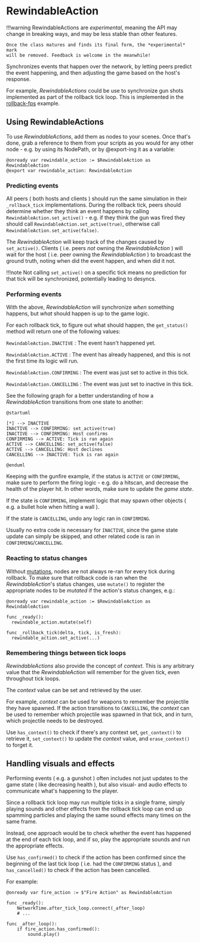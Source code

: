 # RewindableAction

!!!warning
    RewindableActions are *experimental*, meaning the API may change in
    breaking ways, and may be less stable than other features.

    Once the class matures and finds its final form, the *experimental* mark
    will be removed. Feedback is welcome in the meanwhile!

Synchronizes events that happen over the network, by letting peers predict the
event happening, and then adjusting the game based on the host's response.

For example, *RewindableActions* could be use to synchronize gun shots
implemented as part of the rollback tick loop. This is implemented in the
[rollback-fps] example.

## Using RewindableActions

To use *RewindableActions*, add them as nodes to your scenes. Once that's done,
grab a reference to them from your scripts as you would for any other node -
e.g. by using its NodePath, or by @export-ing it as a variable:

```gdscript
@onready var rewindable_action := $RewindableAction as RewindableAction
@export var rewindable_action: RewindableAction
```

### Predicting events

All peers ( both hosts and clients ) should run the same simulation in their
`_rollback_tick` implementations. During the rollback tick, peers should
determine whether they think an event happens by calling
`RewindableAction.set_active()` - e.g. if they think the gun was fired they should
call `RewindableAction.set_active(true)`, otherwise call
`RewindableAction.set_active(false)`.

The *RewindableAction* will keep track of the changes caused by `set_active()`.
Clients ( i.e. peers *not* owning the *RewindableAction* ) will wait for the
host ( i.e. peer owning the *RewindableAction* ) to broadcast the ground truth,
noting when did the event happen, and when did it not.

!!!note
    Not calling `set_active()` on a specific tick means no prediction for that tick
    will be synchronized, potentially leading to desyncs.

### Performing events

With the above, *RewindableAction* will synchronize *when* something happens,
but *what* should happen is up to the game logic.

For each rollback tick, to figure out what should happen, the `get_status()`
method will return one of the following values:

`RewindableAction.INACTIVE`
:   The event hasn't happened yet.

`RewindableAction.ACTIVE`
:   The event has already happened, and this is not the first time its logic
    will run.

`RewindableAction.CONFIRMING`
:   The event was just set to active in this tick.

`RewindableAction.CANCELLING`
:   The event was just set to inactive in this tick.

See the following graph for a better understanding of how a *RewindableAction*
transitions from one state to another:

```puml
@startuml

[*] --> INACTIVE
INACTIVE --> CONFIRMING: set_active(true)
INACTIVE --> CONFIRMING: Host confirms
CONFIRMING --> ACTIVE: Tick is ran again
ACTIVE --> CANCELLING: set_active(false)
ACTIVE --> CANCELLING: Host declines
CANCELLING --> INACTIVE: Tick is ran again

@enduml
```

Keeping with the gunfire example, if the status is `ACTIVE` or `CONFIRMING`,
make sure to perform the firing logic - e.g. do a hitscan, and decrease the
health of the player hit. In other words, make sure to update the *game state*.

If the state is `CONFIRMING`, implement logic that may spawn other objects (
e.g. a bullet hole when hitting a wall ).

If the state is `CANCELLING`, undo any logic ran in `CONFIRMING`.

Usually no extra code is necessary for `INACTIVE`, since the game state update
can simply be skipped, and other related code is ran in
`CONFIRMING`/`CANCELLING`.

### Reacting to status changes

Without [mutations], nodes are not always re-ran for every tick during
rollback. To make sure that rollback code is ran when the *RewindableAction*'s
status changes, use `mutate()` to register the appropriate nodes to be
*mutated* if the action's status changes, e.g.:

```gdscript
@onready var rewindable_action := $RewindableAction as RewindableAction

func _ready():
  rewindable_action.mutate(self)

func _rollback_tick(delta, tick, is_fresh):
  rewindable_action.set_active(...)
```

### Remembering things between tick loops

*RewindableActions* also provide the concept of *context*. This is any
arbitrary value that the *RewindableAction* will remember for the given tick,
even throughout tick loops.

The *context* value can be set and retrieved by the user.

For example, *context* can be used for weapons to remember the projectile they
have spawned. If the action transitions to `CANCELLING`, the *context* can be
used to remember which projectile was spawned in that tick, and in turn, which
projectile needs to be destroyed.

Use `has_context()` to check if there's any context set, `get_context()` to
retrieve it, `set_context()` to update the *context* value, and
`erase_context()` to forget it.

## Handling visuals and effects

Performing events ( e.g. a gunshot ) often includes not just updates to the
game state ( like decreasing health ), but also visual- and audio effects to
communicate what's happening to the player.

Since a rollback tick loop may run multiple ticks in a single frame, simply
playing sounds and other effects from the rollback tick loop can end up
spamming particles and playing the same sound effects many times on the same
frame.

Instead, one approach would be to check whether the event has happened at the
end of each tick loop, and if so, play the appropriate sounds and run the
appropriate effects.

Use `has_confirmed()` to check if the action has been confirmed since the
beginning of the last tick loop ( i.e. had the `CONFIRMING` status ), and
`has_cancelled()` to check if the action has been cancelled.

For example:

```gdscript
@onready var fire_action := $"Fire Action" as RewindableAction

func _ready():
	NetworkTime.after_tick_loop.connect(_after_loop)
	# ...

func _after_loop():
	if fire_action.has_confirmed():
		sound.play()
```

[rollback tick loop]: ../guides/network-rollback.md
[rollback-fps]: https://github.com/foxssake/netfox/tree/main/examples/rollback-fps
[mutations]: ../tutorials/modifying-objects-during-rollback.md
